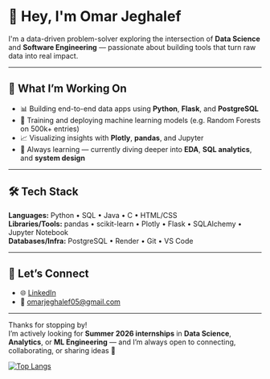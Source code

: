 # 👋 Hey, I'm Omar Jeghalef

I'm a data-driven problem-solver exploring the intersection of **Data Science** and **Software Engineering** — passionate about building tools that turn raw data into real impact.

---

## 🧠 What I’m Working On

- 📊 Building end-to-end data apps using **Python**, **Flask**, and **PostgreSQL**
- 🤖 Training and deploying machine learning models (e.g. Random Forests on 500k+ entries)
- 📈 Visualizing insights with **Plotly**, **pandas**, and Jupyter
- 🌱 Always learning — currently diving deeper into **EDA**, **SQL analytics**, and **system design**

---

## 🛠️ Tech Stack

**Languages:** Python • SQL • Java • C • HTML/CSS  
**Libraries/Tools:** pandas • scikit-learn • Plotly • Flask • SQLAlchemy • Jupyter Notebook  
**Databases/Infra:** PostgreSQL • Render • Git • VS Code

---

## 💬 Let’s Connect

- 🌐 [LinkedIn](https://www.linkedin.com/in/omar-jeghalef)
- 📧 [omarjeghalef05@gmail.com](mailto:omarjeghalef05@gmail.com)

---

Thanks for stopping by!  
I’m actively looking for **Summer 2026 internships** in **Data Science**, **Analytics**, or **ML Engineering** — and I’m always open to connecting, collaborating, or sharing ideas 🚀


[![Top Langs](https://github-readme-stats-henna-sigma-31.vercel.app/api/top-langs/?username=OmarJeghale&layout=donut&count_private=true&hide=Yacc&theme=dark)](https://github.com/anuraghazra/github-readme-stats)

